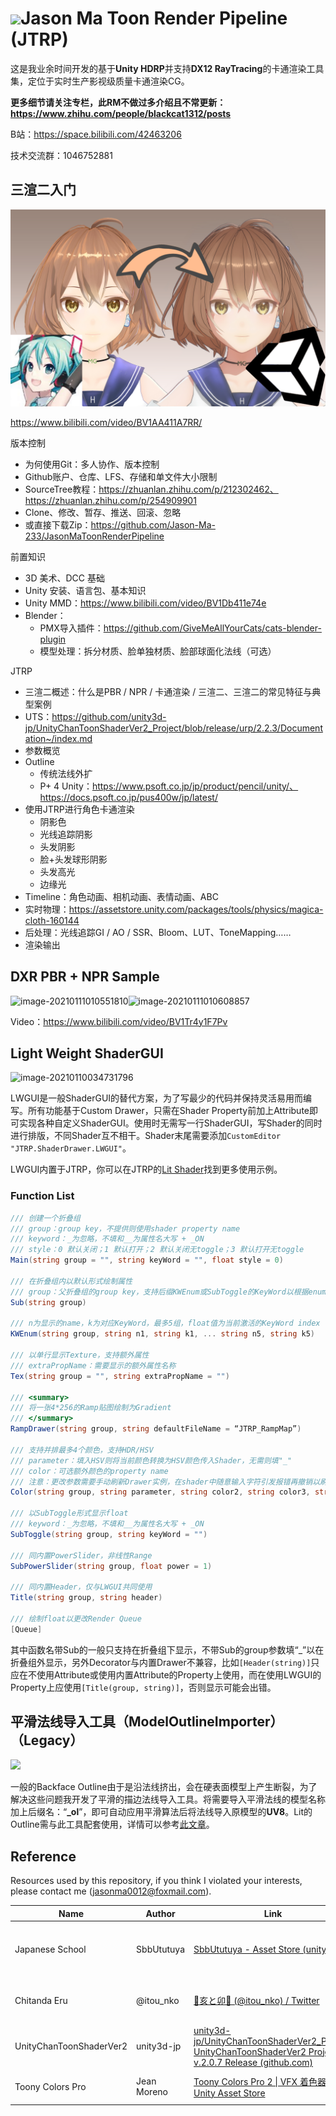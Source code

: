 # ![](README.assets/JTRPLogoLow.png)Jason Ma Toon Render Pipeline (JTRP)


这是我业余时间开发的基于**Unity HDRP**并支持**DX12 RayTracing**的卡通渲染工具集，定位于实时生产影视级质量卡通渲染CG。



**更多细节请关注专栏，此RM不做过多介绍且不常更新：https://www.zhihu.com/people/blackcat1312/posts**

B站：https://space.bilibili.com/42463206

技术交流群：1046752881



## 三渲二入门

![JTRP教程](README.assets/JTRP教程.jpg)

https://www.bilibili.com/video/BV1AA411A7RR/

版本控制
- 为何使用Git：多人协作、版本控制
- Github账户、仓库、LFS、存储和单文件大小限制
- SourceTree教程：https://zhuanlan.zhihu.com/p/212302462、https://zhuanlan.zhihu.com/p/254909901
- Clone、修改、暂存、推送、回滚、忽略
- 或直接下载Zip：https://github.com/Jason-Ma-233/JasonMaToonRenderPipeline

前置知识
- 3D 美术、DCC 基础
- Unity 安装、语言包、基本知识
- Unity MMD：https://www.bilibili.com/video/BV1Db411e74e
- Blender：
  -  PMX导入插件：https://github.com/GiveMeAllYourCats/cats-blender-plugin
  -  模型处理：拆分材质、脸单独材质、脸部球面化法线（可选）

JTRP
- 三渲二概述：什么是PBR / NPR / 卡通渲染 / 三渲二、三渲二的常见特征与典型案例
- UTS：https://github.com/unity3d-jp/UnityChanToonShaderVer2_Project/blob/release/urp/2.2.3/Documentation~/index.md
- 参数概览
- Outline
  -  传统法线外扩
  -  P+ 4 Unity：https://www.psoft.co.jp/jp/product/pencil/unity/、https://docs.psoft.co.jp/pus400w/jp/latest/
- 使用JTRP进行角色卡通渲染
  -  阴影色
  -  光线追踪阴影
  -  头发阴影
  -  脸+头发球形阴影
  -  头发高光
  -  边缘光
- Timeline：角色动画、相机动画、表情动画、ABC
- 实时物理：https://assetstore.unity.com/packages/tools/physics/magica-cloth-160144
- 后处理：光线追踪GI / AO / SSR、Bloom、LUT、ToneMapping……
- 渲染输出

## DXR PBR + NPR Sample

![image-20210111010551810](README.assets/image-20210111010551810.png)![image-20210111010608857](README.assets/image-20210111010608857.png)

Video：https://www.bilibili.com/video/BV1Tr4y1F7Pv



## Light Weight ShaderGUI

![image-20210110034731796](README.assets/image-20210110034731796.png)

LWGUI是一般ShaderGUI的替代方案，为了写最少的代码并保持灵活易用而编写。所有功能基于Custom Drawer，只需在Shader Property前加上Attribute即可实现各种自定义ShaderGUI。使用时无需写一行ShaderGUI，写Shader的同时进行排版，不同Shader互不相干。Shader末尾需要添加`CustomEditor "JTRP.ShaderDrawer.LWGUI"`。

LWGUI内置于JTRP，你可以在JTRP的[Lit Shader](https://github.com/Jason-Ma-233/JasonMaToonRenderPipeline/blob/master/Assets/JTRP/Runtime/Material/Lit/MyLitShader.shader)找到更多使用示例。

### Function List

```c#
/// 创建一个折叠组
/// group：group key，不提供则使用shader property name
/// keyword：_为忽略，不填和__为属性名大写 + _ON
/// style：0 默认关闭；1 默认打开；2 默认关闭无toggle；3 默认打开无toggle
Main(string group = "", string keyWord = "", float style = 0)
    
/// 在折叠组内以默认形式绘制属性
/// group：父折叠组的group key，支持后缀KWEnum或SubToggle的KeyWord以根据enum显示
Sub(string group)

/// n为显示的name，k为对应KeyWord，最多5组，float值为当前激活的KeyWord index（0-4）
KWEnum(string group, string n1, string k1, ... string n5, string k5)

/// 以单行显示Texture，支持额外属性
/// extraPropName：需要显示的额外属性名称
Tex(string group = "", string extraPropName = "")
    
/// <summary>
/// 将一张4*256的Ramp贴图绘制为Gradient
/// </summary>
RampDrawer(string group, string defaultFileName = “JTRP_RampMap”)
    
/// 支持并排最多4个颜色，支持HDR/HSV
/// parameter：填入HSV则将当前颜色转换为HSV颜色传入Shader，无需则填"_"
/// color：可选额外颜色的property name
/// 注意：更改参数需要手动刷新Drawer实例，在shader中随意输入字符引发报错再撤销以刷新Drawer实例
Color(string group, string parameter, string color2, string color3, string color4)
    
/// 以SubToggle形式显示float
/// keyword：_为忽略，不填和__为属性名大写 + _ON
SubToggle(string group, string keyWord = "")
    
/// 同内置PowerSlider，非线性Range
SubPowerSlider(string group, float power = 1)
    
/// 同内置Header，仅与LWGUI共同使用
Title(string group, string header)

/// 绘制float以更改Render Queue
[Queue]

```

其中函数名带Sub的一般只支持在折叠组下显示，不带Sub的group参数填“_”以在折叠组外显示，另外Decorator与内置Drawer不兼容，比如`[Header(string)]`只应在不使用Attribute或使用内置Attribute的Property上使用，而在使用LWGUI的Property上应使用`[Title(group, string)]`，否则显示可能会出错。

## 平滑法线导入工具（ModelOutlineImporter）（Legacy）

![](README.assets/Snipaste_2020-04-14_22-30-12.png)

一般的Backface Outline由于是沿法线挤出，会在硬表面模型上产生断裂，为了解决这些问题我开发了平滑的描边法线导入工具。将需要导入平滑法线的模型名称加上后缀名：“**_ol**”，即可自动应用平滑算法后将法线导入原模型的**UV8**。Lit的Outline需与此工具配套使用，详情可以参考[此文章](https://zhuanlan.zhihu.com/p/107664564)。

## Reference

Resources used by this repository, if you think I violated your interests, please contact me (jasonma0012@foxmail.com).

| Name                    | Author      | Link                                                         | Content                                 |
| ----------------------- | ----------- | ------------------------------------------------------------ | --------------------------------------- |
| Japanese School         | SbbUtutuya  | [SbbUtutuya - Asset Store (unity.com)](https://assetstore.unity.com/publishers/5437) | Some models and low-resolution textures |
| Chitanda Eru            | @itou_nko   | [🐗亥と卯🐰 (@itou_nko) / Twitter](https://twitter.com/itou_nko) | Character model and textures            |
| UnityChanToonShaderVer2 | unity3d-jp  | [unity3d-jp/UnityChanToonShaderVer2_Project: UnityChanToonShaderVer2 Project / v.2.0.7 Release (github.com)](https://github.com/unity3d-jp/UnityChanToonShaderVer2_Project) | Shaders                                 |
| Toony Colors Pro        | Jean Moreno | [Toony Colors Pro 2 \| VFX 着色器 \| Unity Asset Store](https://assetstore.unity.com/packages/vfx/shaders/toony-colors-pro-2-8105) | Editor > Ramp Utility                   |

